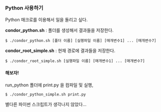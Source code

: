 ### Python 사용하기

Python 매크로를 이용해서 일을 돌리고 싶다.

**condor_python.sh**  : 폴더를 생성해서 결과들을 저장한다.

	$ ./condor_python.sh [폴더 이름] [실행파일 이름] [매개변수1] ... [매개변수7]

**condor_root_simple.sh** : 현재 경로에 결과들을 저장한다.

	$ ./condor_root_simple.sh [실행파일 이름] [매개변수1] ... [매개변수7]

#### 해보자!
run_python 폴더에 print.py 을 컴파일 및 실행,

	$ ./condor_python_simple.sh print.py

별다른 파이썬 스크립트가 생각나지 않았다...
